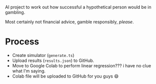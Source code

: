 AI project to work out how successful a hypothetical person would be in gambling.

Most certainly not financial advice, gamble responsibly, *please*.

# Process
- Create simulator (`generate.ts`)
- Upload results (`results.json`) to GitHub.
- Move to Google Colab to perform linear regression??? i have no clue what I'm saying.
- Colab file will be uploaded to GitHub for you guys 😄